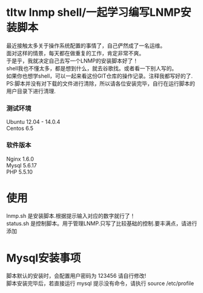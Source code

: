 # tltw lnmp shell/一起学习编写LNMP安装脚本
最近接触太多关于操作系统配置的事情了，自己俨然成了一名运维。    
面对这样的情景，每天都在做重复的工作，肯定非常不爽。  
于是乎，我就决定自己去写一个LNMP的安装脚本好了！  
shell我也不懂太多，都是想到什么，就去谷歌找。或者看一下别人写的。  
如果你也想学shell，可以一起来看这份GIT仓库的操作记录。注释我都写好的了.  
PS:脚本并没有对下载的文件进行清除，所以请各位安装完毕，自行在运行脚本的用户目录下进行清理.   

### 测试环境
Ubuntu 12.04 - 14.0.4   
Centos 6.5   

### 软件版本
Nginx 1.6.0   
Mysql 5.6.17   
PHP 5.5.10   

# 使用
lnmp.sh 是安装脚本.根据提示输入对应的数字就行了！   
status.sh 是控制脚本。用于管理LNMP.只写了比较基础的控制.要丰满点，请进行添加   

# Mysql安装事项
脚本默认的安装时，会配置用户密码为 123456 请自行修改!   
脚本安装完毕后，若直接运行 mysql 提示没有命令，请执行 source /etc/profile

